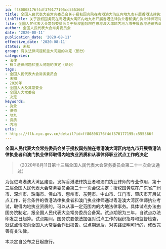 ```yaml
---
id: ff80808176f4df370177195cc555366f
title: 全国人民代表大会常务委员会关于授权国务院在粤港澳大湾区内地九市开展香港法律执业者和澳门执业律师取得内地执业资质和从事律师职业试点工作的决定
LinkTitle: 关于授权国务院在粤港澳大湾区内地九市开展香港法律执业者和澳门执业律师取得内地执业资质和从事律师职业试点工作的决定
file: 全国人民代表大会常务委员会关于授权国务院在粤港澳大湾区内地九市开展香港法律执业者和澳门执业律师取得内地执业资质和从事律师职业试点工作的决定_ff80808176f4df370177195cc555366f.docx
author: 全国人民代表大会常务委员会
date: '2020-08-11'
publication_date: '2020-08-11'
effective_date: '2020-08-11'
status: 未知
group: 有关法律问题和重大问题的决定（部分）
categories:
- 法律
- 有关法律问题和重大问题的决定（部分）
tags:
- 全国人民代表大会常务委员会
- 未知
- 2020年
- 全国人大及其常委会
- 全国人大常委会
- 决定
keywords:
- 执业
- 律师
- 地九
- 资质
- 内地
urls:
- https://flk.npc.gov.cn/detail?id=ff80808176f4df370177195cc555366f
---
```


**全国人民代表大会常务委员会关于授权国务院在粤港澳大湾区内地九市开展香港法律执业者和澳门执业律师取得内地执业资质和从事律师职业试点工作的决定**

> （2020年8月11日第十三届全国人民代表大会常务委员会第二十一次会议通过）

为促进粤港澳大湾区建设，发挥香港法律执业者和澳门执业律师的专业作用，第十三届全国人民代表大会常务委员会第二十一次会议决定：授权国务院在广东省广州市、深圳市、珠海市、佛山市、惠州市、东莞市、中山市、江门市、肇庆市开展试点工作，符合条件的香港法律执业者和澳门执业律师通过粤港澳大湾区律师执业考试，取得内地执业资质的，可以从事一定范围内的内地法律事务。具体试点办法由国务院制定，报全国人民代表大会常务委员会备案。试点期限为三年，自试点办法印发之日起算。试点期间，国务院要依法加强对试点工作的组织指导和监督检查，就试点情况向全国人大常委会作出报告。试点期满后，对实践证明可行的，修改完善有关法律。

本决定自公布之日起施行。
